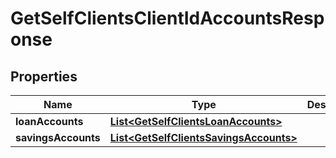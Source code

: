 # GetSelfClientsClientIdAccountsResponse

## Properties
Name | Type | Description | Notes
------------ | ------------- | ------------- | -------------
**loanAccounts** | [**List&lt;GetSelfClientsLoanAccounts&gt;**](GetSelfClientsLoanAccounts.md) |  |  [optional]
**savingsAccounts** | [**List&lt;GetSelfClientsSavingsAccounts&gt;**](GetSelfClientsSavingsAccounts.md) |  |  [optional]
